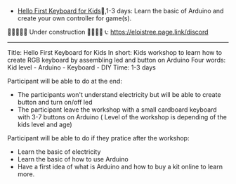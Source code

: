 
- [Hello First Keyboard for Kids](OMI/HelloFirstKeyboard/index.md)🚷,1-3 days: Learn the basic of Arduino and create your own controller for game(s).



🚧🚧🚧🚧🚧  Under construction 🚧🚧🚧🚧
📞: https://eloistree.page.link/discord

---------------------------------------

Title:  Hello First Keyboard for Kids
In short: Kids workshop to learn how to create RGB keyboard by assembling led and button on Arduino
Four words: Kid level - Arduino - Keyboard - DIY 
Time: 1-3 days

Participant will be able to do at the end:
- The participants won't understand electricity but will be able to create button and turn on/off led
- The participant leave the workshop with a small cardboard keyboard with 3-7 buttons on Arduino 
 ( Level of the workshop is depending of the kids level and age)

Participant will be able to do if they pratice after the workshop:
- Learn the basic of electricity
- Learn the basic of how to use Arduino
- Have a first idea of what is Arduino and how to buy a kit online to learn more.